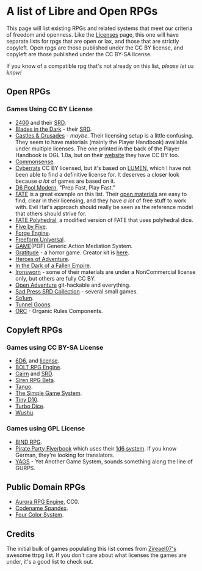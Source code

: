 # A list of Libre and Open RPGs

This page will list existing RPGs and related systems that meet our criteria of freedom and openness. Like the [Licenses](https://github.com/pinxedjacu/librerpg/blob/main/list-of-good-rpg-licenses.md) page, this one will have separate lists for rpgs that are open or lax, and those that are strictly copyleft. Open rpgs are those published under the CC BY license, and copyleft are those published under the CC BY-SA license.

If you know of a compatible rpg that's not already on this list, *please let us know!*

## Open RPGs

### Games Using CC BY License

* [2400](https://jasontocci.itch.io/2400) and their [SRD](https://jasontocci.itch.io/24xx).
* [Blades in the Dark](https://bladesinthedark.com/) - their [SRD](https://bladesinthedark.com/node/33).
* [Castles & Crusades](https://www.trolllord.com/tlgstore/#!/Castles-&-Crusades-Players-Handbook-7th-Printing-Digital-Standard-Cover/p/89198194/category=11639170) - *maybe.* Their licensing setup is a little confusing. They seem to have materials (mainly the Player Handbook) available under multiple licenses. The one printed in the back of the Player Handbook is OGL 1.0a, but on their [website](https://trolllord.com/3rd-party-publishing/) they have CC BY too.
* [Commonsense](https://www.drivethrurpg.com/product/359829/Commonsense-A-RolePlaying-Game-System).
* [Cyberrats](https://alrine.itch.io/cyberrats) CC BY licensed, but it's based on [LUMEN](https://gilarpgs.itch.io/lumen), which I have not been able to find a definitive license for. It deserves a closer look because *a lot* of games are based on it.
* [D6 Pool Modern](https://www.drivethrurpg.com/product/134520/D6Pool-Modern-Roleplaying?src=newest), "Prep Fast, Play Fast."
* [FATE](https://evilhat.com/product/fate-core-system/) is a great example on this list. Their [open materials](https://www.faterpg.com/licensing/licensing-fate-cc-by/) are easy to find, clear in their licensing, and they have *a lot* of free stuff to work with. Evil Hat's approach should really be seen as the reference model that others should strive for.
* [FATE Polyhedral](https://www.dropbox.com/s/5hl8z4kjvbhrbxf/Fate%20Polyhedral%20Edition.pdf?dl=0), a modified version of FATE that uses polyhedral dice.
* [Five by Five](https://www.drivethrurpg.com/product/115748/Five-by-Five?manufacturers_id=5581).
* [Forge Engine](https://www.heroforgegames.com/forge-engine/).
* [Freeform Universal](https://www.perilplanet.com/freeform-universal/).
* [GAME](http://www.1km1kt.net/wp-content/uploads/2011/02/GAMEv1-1.pdf)(PDF) Generic Action Mediation System.
* [Gratitude](https://alrine.itch.io/gratitude-a-horror-game) - a horror game. Creator kit is [here](https://alrine.itch.io/gratitude-creators-kit).
* [Heroes of Adventure](https://nameless-designer.itch.io/heroes-of-adventure).
* [In the Dark of a Fallen Empire](https://jkent2585.itch.io/in-the-dark-of-a-fallen-empire).
* [Ironsworn](https://www.ironswornrpg.com/) - some of their materials are under a NonCommercial license only, but others are fully CC BY.
* [Open Adventure](https://github.com/openadventure/Open-Adventure) git-hackable and everything.
* [Sad Press SRD Collection](https://sadpress.itch.io/sad-press-srd-collection) - several small games.
* [So1um](https://github.com/brunobord/so1um).
* [Tunnel Goons](https://natetreme.itch.io/tunnelgoons).
* [ORC](https://vajraenterprises.com/new/?p=132) - Organic Rules Components.




## Copyleft RPGs

### Games using CC BY-SA License

* [6D6](https://6d6rpg.com/reviews/), and [license](https://6d6rpg.com/share-your-pdfs/).
* [BOLT RPG Engine](https://ajeypandey.itch.io/bolt-rpg-engine).
* [Cairn](https://cairnrpg.com/) and [SRD](https://cairnrpg.com/cairn-srd/).
* [Siren RPG Beta](https://github.com/ElectricCoffee/SirenRPG).
* [Tango](https://sites.google.com/site/tangorpgsystem/home).
* [The Simple Game System](https://tsgs.atomicunicycle.com/).
* [Tiny D10](https://td10.org/wiki/Main_Page).
* [Turbo Dice](https://www.drivethrurpg.com/product/115280/Turbo-Dice).
* [Wushu](http://danielbayn.com/wushu/).

### Games using GPL License

* [BIND RPG](https://gitlab.com/bindrpg/core).
* [Pirate Party Flyerbook](https://www.1w6.org/english/flyerbook-rules) which uses their [1d6 system](https://www.1w6.org/english). If you know German, they're looking for translators.
* [YAGS](https://www.notasnark.net/yags/index) - Yet Another Game System, sounds something along the line of GURPS.


## Public Domain RPGs

* [Aurora RPG Engine](https://lynxthoughts.com/aurora/), CC0.
* [Codename Spandex](https://gurbintrollgames.wordpress.com/codename-spandex/).
* [Four Color System](https://www.drivethrurpg.com/product/50837/Four-Color-System-Core-Rules).

## Credits

The initial bulk of games populating this list comes from [Zireael07's](https://github.com/Zireael07/awesome-tabletop-rpgs) awesome ttrpg list. If you don't care about what licenses the games are under, it's a good list to check out.
